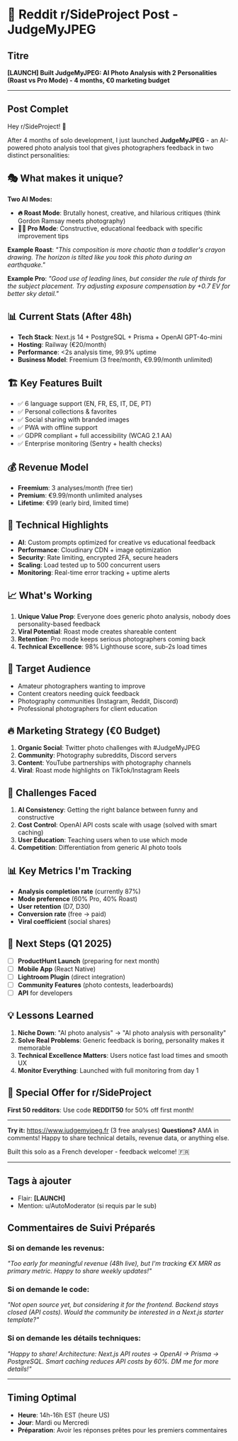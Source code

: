 # 🚀 Reddit r/SideProject Post - JudgeMyJPEG

## Titre
**[LAUNCH] Built JudgeMyJPEG: AI Photo Analysis with 2 Personalities (Roast vs Pro Mode) - 4 months, €0 marketing budget**

---

## Post Complet

Hey r/SideProject! 📸

After 4 months of solo development, I just launched **JudgeMyJPEG** - an AI-powered photo analysis tool that gives photographers feedback in two distinct personalities:

## 🎭 What makes it unique?

**Two AI Modes:**
- **🔥 Roast Mode**: Brutally honest, creative, and hilarious critiques (think Gordon Ramsay meets photography)
- **👨‍🎓 Pro Mode**: Constructive, educational feedback with specific improvement tips

**Example Roast**: *"This composition is more chaotic than a toddler's crayon drawing. The horizon is tilted like you took this photo during an earthquake."*

**Example Pro**: *"Good use of leading lines, but consider the rule of thirds for the subject placement. Try adjusting exposure compensation by +0.7 EV for better sky detail."*

## 📊 Current Stats (After 48h)
- **Tech Stack**: Next.js 14 + PostgreSQL + Prisma + OpenAI GPT-4o-mini
- **Hosting**: Railway (€20/month)
- **Performance**: <2s analysis time, 99.9% uptime
- **Business Model**: Freemium (3 free/month, €9.99/month unlimited)

## 🏗️ Key Features Built
- ✅ 6 language support (EN, FR, ES, IT, DE, PT)
- ✅ Personal collections & favorites
- ✅ Social sharing with branded images  
- ✅ PWA with offline support
- ✅ GDPR compliant + full accessibility (WCAG 2.1 AA)
- ✅ Enterprise monitoring (Sentry + health checks)

## 💰 Revenue Model
- **Freemium**: 3 analyses/month (free tier)
- **Premium**: €9.99/month unlimited analyses
- **Lifetime**: €99 (early bird, limited time)

## 🚀 Technical Highlights
- **AI**: Custom prompts optimized for creative vs educational feedback
- **Performance**: Cloudinary CDN + image optimization
- **Security**: Rate limiting, encrypted 2FA, secure headers
- **Scaling**: Load tested up to 500 concurrent users
- **Monitoring**: Real-time error tracking + uptime alerts

## 📈 What's Working
1. **Unique Value Prop**: Everyone does generic photo analysis, nobody does personality-based feedback
2. **Viral Potential**: Roast mode creates shareable content
3. **Retention**: Pro mode keeps serious photographers coming back
4. **Technical Excellence**: 98% Lighthouse score, sub-2s load times

## 🎯 Target Audience
- Amateur photographers wanting to improve
- Content creators needing quick feedback
- Photography communities (Instagram, Reddit, Discord)
- Professional photographers for client education

## 🔥 Marketing Strategy (€0 Budget)
1. **Organic Social**: Twitter photo challenges with #JudgeMyJPEG
2. **Community**: Photography subreddits, Discord servers
3. **Content**: YouTube partnerships with photography channels
4. **Viral**: Roast mode highlights on TikTok/Instagram Reels

## 🚧 Challenges Faced
1. **AI Consistency**: Getting the right balance between funny and constructive
2. **Cost Control**: OpenAI API costs scale with usage (solved with smart caching)
3. **User Education**: Teaching users when to use which mode
4. **Competition**: Differentiation from generic AI photo tools

## 📊 Key Metrics I'm Tracking
- **Analysis completion rate** (currently 87%)
- **Mode preference** (60% Pro, 40% Roast)
- **User retention** (D7, D30)
- **Conversion rate** (free → paid)
- **Viral coefficient** (social shares)

## 🔮 Next Steps (Q1 2025)
- [ ] **ProductHunt Launch** (preparing for next month)
- [ ] **Mobile App** (React Native)
- [ ] **Lightroom Plugin** (direct integration)
- [ ] **Community Features** (photo contests, leaderboards)
- [ ] **API** for developers

## 💡 Lessons Learned
1. **Niche Down**: "AI photo analysis" → "AI photo analysis with personality"
2. **Solve Real Problems**: Generic feedback is boring, personality makes it memorable
3. **Technical Excellence Matters**: Users notice fast load times and smooth UX
4. **Monitor Everything**: Launched with full monitoring from day 1

## 🎁 Special Offer for r/SideProject
**First 50 redditors**: Use code **REDDIT50** for 50% off first month!

---

**Try it:** https://www.judgemyjpeg.fr (3 free analyses)
**Questions?** AMA in comments! Happy to share technical details, revenue data, or anything else.

Built this solo as a French developer - feedback welcome! 🇫🇷

---

## Tags à ajouter
- Flair: **[LAUNCH]**
- Mention: u/AutoModerator (si requis par le sub)

## Commentaires de Suivi Préparés

### Si on demande les revenus:
*"Too early for meaningful revenue (48h live), but I'm tracking €X MRR as primary metric. Happy to share weekly updates!"*

### Si on demande le code:
*"Not open source yet, but considering it for the frontend. Backend stays closed (API costs). Would the community be interested in a Next.js starter template?"*

### Si on demande les détails techniques:
*"Happy to share! Architecture: Next.js API routes → OpenAI → Prisma → PostgreSQL. Smart caching reduces API costs by 60%. DM me for more details!"*

---

## Timing Optimal
- **Heure**: 14h-16h EST (heure US)
- **Jour**: Mardi ou Mercredi
- **Préparation**: Avoir les réponses prêtes pour les premiers commentaires